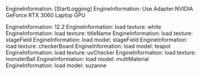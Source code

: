 EngineInformation:     [StartLogginig]
EngineInformation:     Use Adapter:NVIDIA GeForce RTX 3060 Laptop GPU

EngineInformation:     12.2
EngineInformation:     load texture: white
EngineInformation:     load texture: titleName
EngineInformation:     load texture: stageField
EngineInformation:     load model: stageField
EngineInformation:     load texture: checkerBoard
EngineInformation:     load model: teapot
EngineInformation:     load texture: uvChecker
EngineInformation:     load texture: monsterBall
EngineInformation:     load model: multiMaterial
EngineInformation:     load model: suzanne
